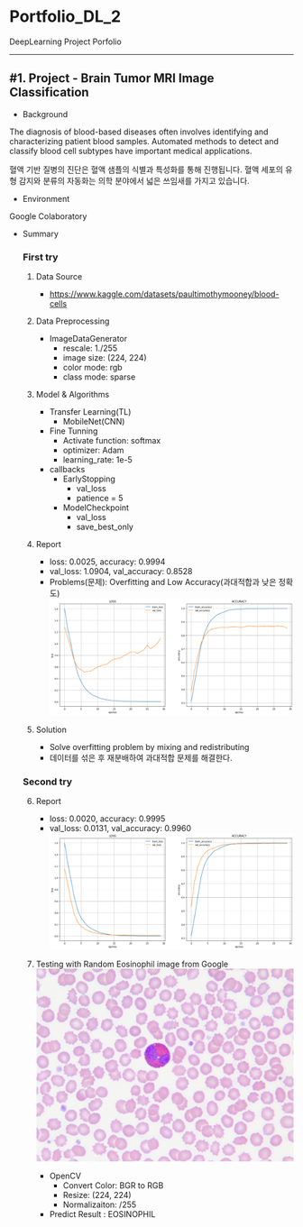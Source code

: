 # Portfolio_DL_2
DeepLearning Project Porfolio

***
<h2>#1. Project - Brain Tumor MRI Image Classification</h2> 

- Background
<p>The diagnosis of blood-based diseases often involves identifying and characterizing patient blood samples.
Automated methods to detect and classify blood cell subtypes have important medical applications.</p>
<p>혈액 기반 질병의 진단은 혈액 샘플의 식별과 특성화를 통해 진행됩니다. 혈액 세포의 유형 감지와 분류의 자동화는 의학 분야에서 넓은 쓰임새를 가지고 있습니다.</p>

- Environment
<p>Google Colaboratory</p> 

- Summary

  <h3>First try</h3>

	1. Data Source
		- https://www.kaggle.com/datasets/paultimothymooney/blood-cells
	
	2. Data Preprocessing
		- ImageDataGenerator
  			- rescale: 1./255
     		- image size: (224, 224)
        	- color mode: rgb
          	- class mode: sparse
	
	3. Model & Algorithms
		- Transfer Learning(TL)
  			- MobileNet(CNN)
     	- Fine Tunning
       		- Activate function: softmax
          	- optimizer: Adam
            - learning_rate: 1e-5
        - callbacks
            - EarlyStopping
                - val_loss
                - patience = 5
            - ModelCheckpoint
                - val_loss
                - save_best_only

	4. Report
		- loss: 0.0025, accuracy: 0.9994
  		- val_loss: 1.0904, val_accuracy: 0.8528
    	- Problems(문제): Overfitting and Low Accuracy(과대적합과 낮은 정확도)<br>
      	![First_Training_Result](https://github.com/kkyukkyu99/Portfolio_DL_2/blob/main/First_Training_Result.png)<br>
	
	5. Solution
		- Solve overfitting problem by mixing and redistributing
  		- 데이터를 섞은 후 재분배하여 과대적합 문제를 해결한다.

  <h3>Second try</h3>
  
  	6. Report
  	   	- loss: 0.0020, accuracy: 0.9995
  	   	- val_loss: 0.0131, val_accuracy: 0.9960<br>
  	   	![Second_Training_Result](https://github.com/kkyukkyu99/Portfolio_DL_2/blob/main/Second_Training_Result.png)<br>

    7. Testing with Random Eosinophil image from Google<br>
  	  	![Random Eosinophil image from Google](https://github.com/kkyukkyu99/Portfolio_DL_2/blob/main/Eosinophil_predict_image.jpg)<br>
		- OpenCV
  			- Convert Color: BGR to RGB
  	  		- Resize: (224, 224)
  	    	- Normalizaiton: /255
  	    - Predict Result : EOSINOPHIL

         
